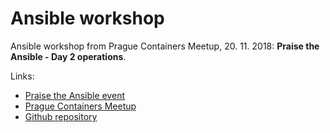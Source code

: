 # Ansible workshop

Ansible workshop from Prague Containers Meetup, 20. 11. 2018: **Praise
the Ansible - Day 2 operations**.

Links:
- [Praise the Ansible event](https://www.meetup.com/Prague-Containers-Meetup/events/255961317/)
- [Prague Containers Meetup](https://www.meetup.com/Prague-Containers-Meetup/)
- [Github repository](https://github.com/prgcont/workshop-ansible)
